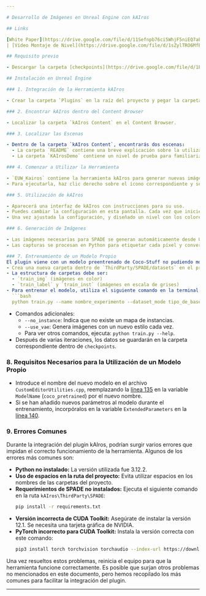 ```yaml
---

# Desarrollo de Imágenes en Unreal Engine con kAIros

## Links

[White Paper](https://drive.google.com/file/d/11Sefnpb76ci5WhjF5niEQ7aENXRuNTnA/view?usp=sharing)
| [Vídeo Montaje de Nivel](https://drive.google.com/file/d/1sZylTRO6MfBr9T1_1lcPJihAl051Yr-c/view?usp=sharing)

## Requisito previo

- Descargar la carpeta [checkpoints](https://drive.google.com/file/d/1EexTB_Ptul2WW0sg5_TOLgo4_96httSF/view?usp=drive_link), descomprimirla y colocarla en la ruta `kAIros\ThirdParty\SPADE`

## Instalación en Unreal Engine

### 1. Integración de la Herramienta kAIros

- Crear la carpeta `Plugins` en la raíz del proyecto y pegar la carpeta de kAIros. Regenerar la solución si fuera necesario.

### 2. Encontrar kAIros dentro del Content Browser

- Localizar la carpeta `kAIros Content` en el Content Browser.

### 3. Localizar las Escenas

- Dentro de la carpeta `kAIros Content`, encontrarás dos escenas:
  - La carpeta `README` contiene una breve explicación sobre la utilización de la herramienta.
  - La carpeta `KAIrosDemo` contiene un nivel de prueba para familiarizarte rápidamente con kAIros. Dentro de él se ve como se han usado colores específicos que provienen de la carpeta Materials/Colours necesarios para su correcto funcionamiento.

### 4. Comenzar a Utilizar la Herramienta

- `EUW_Kairos` contiene la herramienta kAIros para generar nuevas imágenes con Unreal Engine.
- Para ejecutarla, haz clic derecho sobre el ícono correspondiente y selecciona `Run Editor Utility Widget`.

### 5. Utilización de kAIros

- Aparecerá una interfaz de kAIros con instrucciones para su uso.
- Puedes cambiar la configuración en esta pantalla. Cada vez que inicies kAIros, la configuración se restablecerá a los valores por defecto.
- Una vez ajustada la configuración, y diseñado un nivel con los colores específicos presiona el botón `Start` para utilizar la herramienta.

### 6. Generación de Imágenes

- Las imágenes necesarias para SPADE se generan automáticamente desde Unreal Engine.
- Las capturas se procesan en Python para etiquetar cada píxel y convertirlo a escala de grises. Las imágenes procesadas se guardan en la carpeta de val correspondiente para que SPADE las procese.

### 7. Entrenamiento de un Modelo Propio
El plugin viene con un modelo preentrenado de Coco-Stuff no pudiendo modificar sus parámetros. Aun así, se puede entrenar un modelo propio con diferentes características siguiendo las siguientes instrucciones:
- Crea una nueva carpeta dentro de `ThirdParty/SPADE/datasets` en el proyecto de Unreal Engine.
- La estructura de carpetas debe ser:
  - `train_img` (imágenes en color)
  - `train_label` y `train_inst` (imágenes en escala de grises)
- Para entrenar el modelo, utiliza el siguiente comando en la terminal:
  ```bash
  python train.py --name nombre_experimento --dataset_mode tipo_de_base_de_datos --dataroot datasets/nombre_carpeta_imagenes
  ```
- Comandos adicionales:
  - `--no_instance`: Indica que no existe un mapa de instancias.
  - `--use_vae`: Genera imágenes con un nuevo estilo cada vez.
  - Para ver otros comandos, ejecuta: `python train.py --help`.
- Después de varias iteraciones, los datos se guardarán en la carpeta correspondiente dentro de `checkpoints`.

### 8. Requisitos Necesarios para la Utilización de un Modelo Propio

- Introduce el nombre del nuevo modelo en el archivo `CustomEditorUtilities.cpp`, reemplazando la [línea 135](https://github.com/barreirodev/KAIrosPlugin/blob/main/kAIros/Source/kAIrosEditor/Private/CustomEditorUtilities.cpp#L135) en la variable `ModelName` (`coco_pretrained`) por el nuevo nombre.
- Si se han añadido nuevos parámetros al modelo durante el entrenamiento, incorpóralos en la variable `ExtendedParameters` en la [línea 140](https://github.com/barreirodev/KAIrosPlugin/blob/main/kAIros/Source/kAIrosEditor/Private/CustomEditorUtilities.cpp#L140).

### 9. Errores Comunes

Durante la integración del plugin kAIros, podrían surgir varios errores que impidan el correcto funcionamiento de la herramienta. Algunos de los errores más comunes son:

- **Python no instalado:** La versión utilizada fue 3.12.2.
- **Uso de espacios en la ruta del proyecto:** Evita utilizar espacios en los nombres de las carpetas del proyecto.
- **Requerimientos de SPADE no instalados:** Ejecuta el siguiente comando en la ruta `kAIros\ThirdParty\SPADE`:
  ```bash
  pip install -r requirements.txt
  ```
- **Versión incorrecta de CUDA Toolkit:** Asegúrate de instalar la versión 12.1. Se necesita una tarjeta gráfica de NVIDIA.
- **PyTorch incorrecto para CUDA Toolkit:** Instala la versión correcta con este comando:
  ```bash
  pip3 install torch torchvision torchaudio --index-url https://download.pytorch.org/whl/cu121
  ```

Una vez resueltos estos problemas, reinicia el equipo para que la herramienta funcione correctamente. Es posible que surjan otros problemas no mencionados en este documento, pero hemos recopilado los más comunes para facilitar la integración del plugin.

--- 
```

